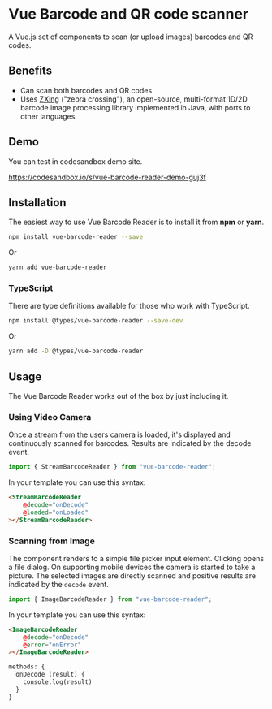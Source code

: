 # Vue Barcode and QR code scanner

A Vue.js set of components to scan (or upload images) barcodes and QR codes.

## Benefits

* Can scan both barcodes and QR codes
* Uses [ZXing](https://github.com/zxing-js/library) ("zebra crossing"), an open-source, multi-format 1D/2D barcode image processing library implemented in Java, with ports to other languages.

## Demo

You can test in codesandbox demo site.

https://codesandbox.io/s/vue-barcode-reader-demo-guj3f

## Installation

The easiest way to use Vue Barcode Reader is to install it from **npm** or **yarn**.

```sh
npm install vue-barcode-reader --save
```

Or

```sh
yarn add vue-barcode-reader
```

### TypeScript

There are type definitions available for those who work with TypeScript.

```sh
npm install @types/vue-barcode-reader --save-dev
```

Or

```sh
yarn add -D @types/vue-barcode-reader
```

## Usage

The Vue Barcode Reader works out of the box by just including it.

### Using Video Camera

Once a stream from the users camera is loaded, it's displayed and continuously scanned for barcodes. Results are indicated by the decode event.

```js
import { StreamBarcodeReader } from "vue-barcode-reader";
```

In your template you can use this syntax:
```html
<StreamBarcodeReader
    @decode="onDecode"
    @loaded="onLoaded"
></StreamBarcodeReader>
```

### Scanning from Image

The component renders to a simple file picker input element. Clicking opens a file dialog. On supporting mobile devices the camera is started to take a picture. The selected images are directly scanned and positive results are indicated by the `decode` event.

```js
import { ImageBarcodeReader } from "vue-barcode-reader";
```

In your template you can use this syntax:
```html
<ImageBarcodeReader
    @decode="onDecode"
    @error="onError"
></ImageBarcodeReader>
```

```html
methods: {
  onDecode (result) {
    console.log(result)
  }
}
```
